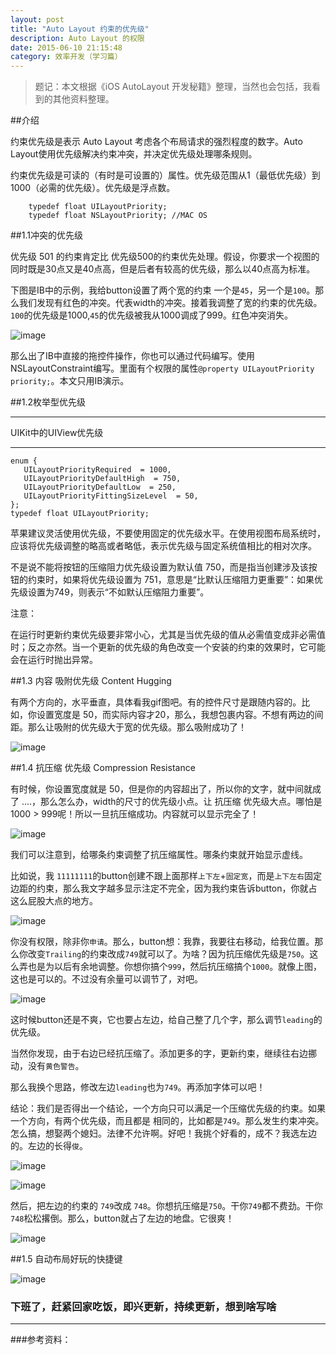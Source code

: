 ```yaml
---
layout: post
title: "Auto Layout 约束的优先级"
description: Auto Layout 的权限
date: 2015-06-10 21:15:48
category: 效率开发（学习篇）
---
```

> 题记：本文根据《iOS AutoLayout 开发秘籍》整理，当然也会包括，我看到的其他资料整理。


##介绍


约束优先级是表示 Auto Layout 考虑各个布局请求的强烈程度的数字。Auto Layout使用优先级解决约束冲突，并决定优先级处理哪条规则。

约束优先级是可读的（有时是可设置的）属性。优先级范围从1（最低优先级）到1000（必需的优先级）。优先级是浮点数。

```
	typedef float UILayoutPriority;
	typedef float NSLayoutPriority; //MAC OS
```


##1.1冲突的优先级

优先级 501 的约束肯定比 优先级500的约束优先处理。假设，你要求一个视图的同时既是30点又是40点高，但是后者有较高的优先级，那么以40点高为标准。

下图是IB中的示例，我给button设置了两个宽的约束 一个是`45`，另一个是`100`。那么我们发现有红色的冲突。代表width的冲突。接着我调整了宽的约束的优先级。`100`的优先级是1000,`45`的优先级被我从1000调成了999。红色冲突消失。


![image](/images/priority/priority01.gif)

那么出了IB中直接的拖控件操作，你也可以通过代码编写。使用NSLayoutConstraint编写。里面有个权限的属性`@property UILayoutPriority priority;`。本文只用IB演示。


##1.2枚举型优先级

----

UIKit中的UIView优先级

----
```
enum {
   UILayoutPriorityRequired  = 1000,
   UILayoutPriorityDefaultHigh  = 750,
   UILayoutPriorityDefaultLow  = 250,
   UILayoutPriorityFittingSizeLevel  = 50,
};
typedef float UILayoutPriority;

```

苹果建议灵活使用优先级，不要使用固定的优先级水平。在使用视图布局系统时，应该将优先级调整的略高或者略低，表示优先级与固定系统值相比的相对次序。

不是说不能将按钮的压缩阻力优先级设置为默认值 750，而是指当创建涉及该按钮的约束时，如果将优先级设置为 751，意思是“比默认压缩阻力更重要”：如果优先级设置为749，则表示“不如默认压缩阻力重要”。

注意：

在运行时更新约束优先级要非常小心，尤其是当优先级的值从必需值变成非必需值时；反之亦然。当一个更新的优先级的角色改变一个安装的约束的效果时，它可能会在运行时抛出异常。

##1.3 内容 吸附优先级 Content Hugging

有两个方向的，水平垂直，具体看我gif图吧。有的控件尺寸是跟随内容的。比如，你设置宽度是 50，而实际内容才20，那么，我想包裹内容。不想有两边的间距。那么让吸附的优先级大于宽的优先级。那么吸附成功了！


![image](/images/priority/xifu.gif)


##1.4 抗压缩 优先级 Compression Resistance


有时候，你设置宽度就是  50，但是你的内容超出了，所以你的文字，就中间就成了 ....，那么怎么办，width的尺寸的优先级小点。让 抗压缩 优先级大点。哪怕是 1000 > 999呢！所以一旦抗压缩成功。内容就可以显示完全了！



![image](/images/priority/yasuo.gif)

我们可以注意到，给哪条约束调整了抗压缩属性。哪条约束就开始显示虚线。

比如说，我 `11111111`的button创建不跟上面那样`上下左`+`固定宽`，而是`上下左右`固定边距的约束，那么我文字越多显示注定不完全，因为我约束告诉button，你就占这么屁股大点的地方。

![image](/images/priority/yasuo00.png)

你没有权限，除非你`申请`。那么，button想：我靠，我要往右移动，给我位置。那么你改变`Trailing`的约束改成`749`就可以了。为啥？因为抗压缩优先级是`750`。这么弄也是为以后有余地调整。你想你搞个`999`，然后抗压缩搞个`1000`。就像上图，这也是可以的。不过没有余量可以调节了，对吧。

![image](/images/priority/yasuo01.png)

这时候button还是不爽，它也要占左边，给自己整了几个字，那么调节`leading`的优先级。

当然你发现，由于右边已经抗压缩了。添加更多的字，更新约束，继续往右边挪动，没有`黄色警告`。

那么我换个思路，修改左边`leading`也为`749`。再添加字体可以吧！

结论：我们是否得出一个结论，一个方向只可以满足一个压缩优先级的约束。如果一个方向，有两个优先级，而且都是 相同的，比如都是`749`。那么发生约束冲突。怎么搞，想娶两个媳妇。法律不允许啊。好吧！我挑个好看的，成不？我选左边的。左边的长得`俊`。

![image](/images/priority/yasuo02.png)

![image](/images/priority/yasuo03.png)

然后，把左边的约束的 `749`改成 `748`。你想抗压缩是`750`。干你`749`都不费劲。干你`748`松松撂倒。那么，button就占了左边的地盘。它很爽！

![image](/images/priority/yasuo04.png)

##1.5 自动布局好玩的快捷键

![image](/images/priority/kuaijiejian.png)

### 下班了，赶紧回家吃饭，即兴更新，持续更新，想到啥写啥
------

###参考资料：











